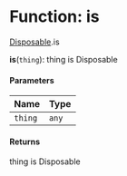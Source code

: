 # Function: is

[Disposable](/auto-docs/free-layout-editor/modules/Disposable.md).is

**is**(`thing`): thing is Disposable

#### Parameters

| Name | Type |
| :------ | :------ |
| `thing` | `any` |

#### Returns

thing is Disposable
